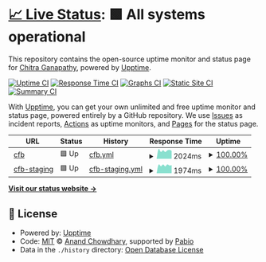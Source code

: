 # [📈 Live Status](https://chitraganapathy.github.io/chitrasfoodbook-uptime): <!--live status--> **🟩 All systems operational**

This repository contains the open-source uptime monitor and status page for [Chitra Ganapathy](http://www.chitrasfoodbook.com), powered by [Upptime](https://github.com/upptime/upptime).

[![Uptime CI](https://github.com/chitraganapathy/chitrasfoodbook-uptime/workflows/Uptime%20CI/badge.svg)](https://github.com/chitraganapathy/chitrasfoodbook-uptime/actions?query=workflow%3A%22Uptime+CI%22)
[![Response Time CI](https://github.com/chitraganapathy/chitrasfoodbook-uptime/workflows/Response%20Time%20CI/badge.svg)](https://github.com/chitraganapathy/chitrasfoodbook-uptime/actions?query=workflow%3A%22Response+Time+CI%22)
[![Graphs CI](https://github.com/chitraganapathy/chitrasfoodbook-uptime/workflows/Graphs%20CI/badge.svg)](https://github.com/chitraganapathy/chitrasfoodbook-uptime/actions?query=workflow%3A%22Graphs+CI%22)
[![Static Site CI](https://github.com/chitraganapathy/chitrasfoodbook-uptime/workflows/Static%20Site%20CI/badge.svg)](https://github.com/chitraganapathy/chitrasfoodbook-uptime/actions?query=workflow%3A%22Static+Site+CI%22)
[![Summary CI](https://github.com/chitraganapathy/chitrasfoodbook-uptime/workflows/Summary%20CI/badge.svg)](https://github.com/chitraganapathy/chitrasfoodbook-uptime/actions?query=workflow%3A%22Summary+CI%22)

With [Upptime](https://upptime.js.org), you can get your own unlimited and free uptime monitor and status page, powered entirely by a GitHub repository. We use [Issues](https://github.com/chitraganapathy/chitrasfoodbook-uptime/issues) as incident reports, [Actions](https://github.com/chitraganapathy/chitrasfoodbook-uptime/actions) as uptime monitors, and [Pages](https://chitraganapathy.github.io/chitrasfoodbook-uptime) for the status page.

<!--start: status pages-->
<!-- This summary is generated by Upptime (https://github.com/upptime/upptime) -->
<!-- Do not edit this manually, your changes will be overwritten -->
<!-- prettier-ignore -->
| URL | Status | History | Response Time | Uptime |
| --- | ------ | ------- | ------------- | ------ |
| <img alt="" src="https://icons.duckduckgo.com/ip3/www.chitrasfoodbook.com.ico" height="13"> [cfb](https://www.chitrasfoodbook.com) | 🟩 Up | [cfb.yml](https://github.com/chitraganapathy/chitrasfoodbook-uptime/commits/HEAD/history/cfb.yml) | <details><summary><img alt="Response time graph" src="./graphs/cfb/response-time-week.png" height="20"> 2024ms</summary><br><a href="https://chitraganapathy.github.io/chitrasfoodbook-uptime/history/cfb"><img alt="Response time 1689" src="https://img.shields.io/endpoint?url=https%3A%2F%2Fraw.githubusercontent.com%2Fchitraganapathy%2Fchitrasfoodbook-uptime%2FHEAD%2Fapi%2Fcfb%2Fresponse-time.json"></a><br><a href="https://chitraganapathy.github.io/chitrasfoodbook-uptime/history/cfb"><img alt="24-hour response time 1963" src="https://img.shields.io/endpoint?url=https%3A%2F%2Fraw.githubusercontent.com%2Fchitraganapathy%2Fchitrasfoodbook-uptime%2FHEAD%2Fapi%2Fcfb%2Fresponse-time-day.json"></a><br><a href="https://chitraganapathy.github.io/chitrasfoodbook-uptime/history/cfb"><img alt="7-day response time 2024" src="https://img.shields.io/endpoint?url=https%3A%2F%2Fraw.githubusercontent.com%2Fchitraganapathy%2Fchitrasfoodbook-uptime%2FHEAD%2Fapi%2Fcfb%2Fresponse-time-week.json"></a><br><a href="https://chitraganapathy.github.io/chitrasfoodbook-uptime/history/cfb"><img alt="30-day response time 2033" src="https://img.shields.io/endpoint?url=https%3A%2F%2Fraw.githubusercontent.com%2Fchitraganapathy%2Fchitrasfoodbook-uptime%2FHEAD%2Fapi%2Fcfb%2Fresponse-time-month.json"></a><br><a href="https://chitraganapathy.github.io/chitrasfoodbook-uptime/history/cfb"><img alt="1-year response time 1689" src="https://img.shields.io/endpoint?url=https%3A%2F%2Fraw.githubusercontent.com%2Fchitraganapathy%2Fchitrasfoodbook-uptime%2FHEAD%2Fapi%2Fcfb%2Fresponse-time-year.json"></a></details> | <details><summary><a href="https://chitraganapathy.github.io/chitrasfoodbook-uptime/history/cfb">100.00%</a></summary><a href="https://chitraganapathy.github.io/chitrasfoodbook-uptime/history/cfb"><img alt="All-time uptime 100.00%" src="https://img.shields.io/endpoint?url=https%3A%2F%2Fraw.githubusercontent.com%2Fchitraganapathy%2Fchitrasfoodbook-uptime%2FHEAD%2Fapi%2Fcfb%2Fuptime.json"></a><br><a href="https://chitraganapathy.github.io/chitrasfoodbook-uptime/history/cfb"><img alt="24-hour uptime 100.00%" src="https://img.shields.io/endpoint?url=https%3A%2F%2Fraw.githubusercontent.com%2Fchitraganapathy%2Fchitrasfoodbook-uptime%2FHEAD%2Fapi%2Fcfb%2Fuptime-day.json"></a><br><a href="https://chitraganapathy.github.io/chitrasfoodbook-uptime/history/cfb"><img alt="7-day uptime 100.00%" src="https://img.shields.io/endpoint?url=https%3A%2F%2Fraw.githubusercontent.com%2Fchitraganapathy%2Fchitrasfoodbook-uptime%2FHEAD%2Fapi%2Fcfb%2Fuptime-week.json"></a><br><a href="https://chitraganapathy.github.io/chitrasfoodbook-uptime/history/cfb"><img alt="30-day uptime 100.00%" src="https://img.shields.io/endpoint?url=https%3A%2F%2Fraw.githubusercontent.com%2Fchitraganapathy%2Fchitrasfoodbook-uptime%2FHEAD%2Fapi%2Fcfb%2Fuptime-month.json"></a><br><a href="https://chitraganapathy.github.io/chitrasfoodbook-uptime/history/cfb"><img alt="1-year uptime 100.00%" src="https://img.shields.io/endpoint?url=https%3A%2F%2Fraw.githubusercontent.com%2Fchitraganapathy%2Fchitrasfoodbook-uptime%2FHEAD%2Fapi%2Fcfb%2Fuptime-year.json"></a></details>
| <img alt="" src="https://icons.duckduckgo.com/ip3/staging.chitrasfoodbook.com.ico" height="13"> [cfb-staging](https://staging.chitrasfoodbook.com) | 🟩 Up | [cfb-staging.yml](https://github.com/chitraganapathy/chitrasfoodbook-uptime/commits/HEAD/history/cfb-staging.yml) | <details><summary><img alt="Response time graph" src="./graphs/cfb-staging/response-time-week.png" height="20"> 1974ms</summary><br><a href="https://chitraganapathy.github.io/chitrasfoodbook-uptime/history/cfb-staging"><img alt="Response time 1888" src="https://img.shields.io/endpoint?url=https%3A%2F%2Fraw.githubusercontent.com%2Fchitraganapathy%2Fchitrasfoodbook-uptime%2FHEAD%2Fapi%2Fcfb-staging%2Fresponse-time.json"></a><br><a href="https://chitraganapathy.github.io/chitrasfoodbook-uptime/history/cfb-staging"><img alt="24-hour response time 1992" src="https://img.shields.io/endpoint?url=https%3A%2F%2Fraw.githubusercontent.com%2Fchitraganapathy%2Fchitrasfoodbook-uptime%2FHEAD%2Fapi%2Fcfb-staging%2Fresponse-time-day.json"></a><br><a href="https://chitraganapathy.github.io/chitrasfoodbook-uptime/history/cfb-staging"><img alt="7-day response time 1974" src="https://img.shields.io/endpoint?url=https%3A%2F%2Fraw.githubusercontent.com%2Fchitraganapathy%2Fchitrasfoodbook-uptime%2FHEAD%2Fapi%2Fcfb-staging%2Fresponse-time-week.json"></a><br><a href="https://chitraganapathy.github.io/chitrasfoodbook-uptime/history/cfb-staging"><img alt="30-day response time 2066" src="https://img.shields.io/endpoint?url=https%3A%2F%2Fraw.githubusercontent.com%2Fchitraganapathy%2Fchitrasfoodbook-uptime%2FHEAD%2Fapi%2Fcfb-staging%2Fresponse-time-month.json"></a><br><a href="https://chitraganapathy.github.io/chitrasfoodbook-uptime/history/cfb-staging"><img alt="1-year response time 1888" src="https://img.shields.io/endpoint?url=https%3A%2F%2Fraw.githubusercontent.com%2Fchitraganapathy%2Fchitrasfoodbook-uptime%2FHEAD%2Fapi%2Fcfb-staging%2Fresponse-time-year.json"></a></details> | <details><summary><a href="https://chitraganapathy.github.io/chitrasfoodbook-uptime/history/cfb-staging">100.00%</a></summary><a href="https://chitraganapathy.github.io/chitrasfoodbook-uptime/history/cfb-staging"><img alt="All-time uptime 99.97%" src="https://img.shields.io/endpoint?url=https%3A%2F%2Fraw.githubusercontent.com%2Fchitraganapathy%2Fchitrasfoodbook-uptime%2FHEAD%2Fapi%2Fcfb-staging%2Fuptime.json"></a><br><a href="https://chitraganapathy.github.io/chitrasfoodbook-uptime/history/cfb-staging"><img alt="24-hour uptime 100.00%" src="https://img.shields.io/endpoint?url=https%3A%2F%2Fraw.githubusercontent.com%2Fchitraganapathy%2Fchitrasfoodbook-uptime%2FHEAD%2Fapi%2Fcfb-staging%2Fuptime-day.json"></a><br><a href="https://chitraganapathy.github.io/chitrasfoodbook-uptime/history/cfb-staging"><img alt="7-day uptime 100.00%" src="https://img.shields.io/endpoint?url=https%3A%2F%2Fraw.githubusercontent.com%2Fchitraganapathy%2Fchitrasfoodbook-uptime%2FHEAD%2Fapi%2Fcfb-staging%2Fuptime-week.json"></a><br><a href="https://chitraganapathy.github.io/chitrasfoodbook-uptime/history/cfb-staging"><img alt="30-day uptime 100.00%" src="https://img.shields.io/endpoint?url=https%3A%2F%2Fraw.githubusercontent.com%2Fchitraganapathy%2Fchitrasfoodbook-uptime%2FHEAD%2Fapi%2Fcfb-staging%2Fuptime-month.json"></a><br><a href="https://chitraganapathy.github.io/chitrasfoodbook-uptime/history/cfb-staging"><img alt="1-year uptime 99.97%" src="https://img.shields.io/endpoint?url=https%3A%2F%2Fraw.githubusercontent.com%2Fchitraganapathy%2Fchitrasfoodbook-uptime%2FHEAD%2Fapi%2Fcfb-staging%2Fuptime-year.json"></a></details>

<!--end: status pages-->

[**Visit our status website →**](https://chitraganapathy.github.io/chitrasfoodbook-uptime)

## 📄 License

- Powered by: [Upptime](https://github.com/upptime/upptime)
- Code: [MIT](./LICENSE) © [Anand Chowdhary](https://anandchowdhary.com), supported by [Pabio](https://pabio.com)
- Data in the `./history` directory: [Open Database License](https://opendatacommons.org/licenses/odbl/1-0/)
